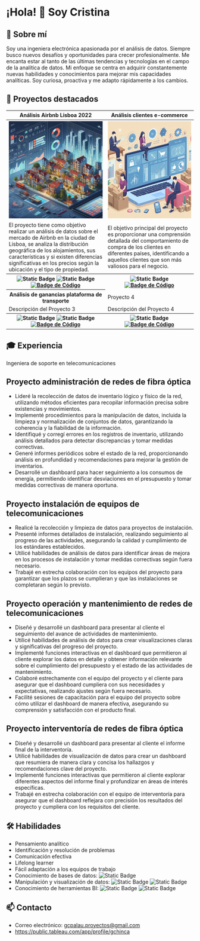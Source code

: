 # ¡Hola! 👋 Soy Cristina 

## 👩 Sobre mí

Soy una ingeniera electrónica apasionada por el análisis de datos. Siempre busco nuevos desafíos y oportunidades para crecer profesionalmente. Me encanta estar al tanto de las últimas tendencias y tecnologías en el campo de la analítica de datos. Mi enfoque se centra en adquirir constantemente nuevas habilidades y conocimientos para mejorar mis capacidades analíticas. Soy curiosa, proactiva y me adapto rápidamente a los cambios. 

## 🚀 Proyectos destacados

<table>
  <tr>
    <th style="text-align:center; font-weight:bold;">Análisis Airbnb Lisboa 2022</th>
    <th style="text-align:center; font-weight:bold;">Análisis clientes e-commerce</th>
  </tr>
  <tr>
    <th style="text-align:center;"><img src="portada p1.jpg" alt="Análisis Airbnb Lisboa 2022" style="width:300px;height:260px;"></th> 
    <th style="text-align:center;"><img src="portada p2.jpg" alt="Análisis clientes e-commerce" style="width:300px;height:260px;"></th>
     
  </tr>
  <tr>
    <td> El proyecto tiene como objetivo realizar un análisis de datos sobre el mercado de Airbnb en la ciudad de Lisboa, se analiza la distribución geográfica de los alojamientos, sus características y si existen diferencias significativas en los precios según la ubicación y el tipo de propiedad.</td>
    <td>El objetivo principal del proyecto es proporcionar una comprensión detallada del comportamiento de compra de los clientes en diferentes países, identificando a aquellos clientes que son más valiosos para el negocio.</td>
  </tr>
  <tr>
    <th style="text-align:center;">
      <img alt="Static Badge" src="https://img.shields.io/badge/Python-blue">
      <img alt="Static Badge" src="https://img.shields.io/badge/Tableau-blue">
      <a href="https://github.com/gchinca/Airbnb-Lisboa">
        <img src="https://img.shields.io/badge/CÓDIGO-Notebook-blue" alt="Badge de Código">
      </a>
</th>
  <th style="text-align:center;">
      <img alt="Static Badge" src="https://img.shields.io/badge/Python-blue">
      <a href="https://github.com/gchinca/Airbnb-Lisboa">
        <img src="https://img.shields.io/badge/CÓDIGO-Notebook-blue" alt="Badge de Código">
      </a>
</th>
  </tr>
  <tr>
    <th style="text-align:center; font-weight:bold;">Análisis de ganancias plataforma de transporte</th>
    <td>Proyecto 4</td>
  </tr>
  <tr>
    <td>Descripción del Proyecto 3</td>
    <td>Descripción del Proyecto 4</td>
  </tr>
  <tr>
    <tr>
    <th style="text-align:center;">
      <img alt="Static Badge" src="https://img.shields.io/badge/Python-blue">
      <img alt="Static Badge" src="https://img.shields.io/badge/SQL-black">
      <a href="#">
        <img src="https://img.shields.io/badge/CÓDIGO-Notebook-blue" alt="Badge de Código">
      </a>
</th>
  <th style="text-align:center;">
      <img alt="Static Badge" src="https://img.shields.io/badge/Python-blue">
      <a href="#">
        <img src="https://img.shields.io/badge/CÓDIGO-Notebook-blue" alt="Badge de Código">
      </a>
</th>
  </tr>
</table>

## 🎓 Experiencia
Ingeniera de soporte en telecomunicaciones
## Proyecto administración de redes de fibra óptica
- Lideré la recolección de datos de inventario lógico y físico de la red, utilizando métodos eficientes para recopilar información precisa sobre existencias y movimientos.
- Implementé procedimientos para la manipulación de datos, incluida la limpieza y normalización de conjuntos de datos, garantizando la coherencia y la fiabilidad de la información.
- Identifiqué y corregí errores en los registros de inventario, utilizando análisis detallados para detectar discrepancias y tomar medidas correctivas.
- Generé informes periódicos sobre el estado de la red, proporcionando análisis en profundidad y recomendaciones para mejorar la gestión de inventarios.
- Desarrollé un dashboard para hacer seguimiento a los consumos de energía, permitiendo identificar desviaciones en el presupuesto y tomar medidas correctivas de manera oportuna.
## Proyecto instalación de equipos de telecomunicaciones
- Realicé la recolección y limpieza de datos para proyectos de instalación.
- Presenté informes detallados de instalación, realizando seguimiento al progreso de las actividades, asegurando la calidad y cumplimiento de los estándares establecidos.
- Utilicé habilidades de análisis de datos para identificar áreas de mejora en los procesos de instalación y tomar medidas correctivas según fuera necesario.
- Trabajé en estrecha colaboración con los equipos del proyecto para garantizar que los plazos se cumplieran y que las instalaciones se completaran según lo previsto.
## Proyecto operación y mantenimiento de redes de telecomunicaciones
- Diseñé y desarrollé un dashboard para presentar al cliente el seguimiento del avance de actividades de mantenimiento.
- Utilicé habilidades de análisis de datos para crear visualizaciones claras y significativas del progreso del proyecto.
- Implementé funciones interactivas en el dashboard que permitieron al cliente explorar los datos en detalle y obtener información relevante sobre el cumplimiento del presupuesto y el estado de las actividades de mantenimiento.
- Colaboré estrechamente con el equipo del proyecto y el cliente para asegurar que el dashboard cumpliera con sus necesidades y expectativas, realizando ajustes según fuera necesario.
- Facilité sesiones de capacitación para el equipo del proyecto sobre cómo utilizar el dashboard de manera efectiva, asegurando su comprensión y satisfacción con el producto final.
## Proyecto interventoría de redes de fibra óptica
- Diseñé y desarrollé un dashboard para presentar al cliente el informe final de la interventoría.
- Utilicé habilidades de visualización de datos para crear un dashboard que resumiera de manera clara y concisa los hallazgos y recomendaciones clave del proyecto.
- Implementé funciones interactivas que permitieron al cliente explorar diferentes aspectos del informe final y profundizar en áreas de interés específicas.
- Trabajé en estrecha colaboración con el equipo de interventoría para asegurar que el dashboard reflejara con precisión los resultados del proyecto y cumpliera con los requisitos del cliente.
  

## 🛠️ Habilidades

- Pensamiento analítico
- Identificación y resolución de problemas
- Comunicación efectiva
- Lifelong learner
- Fácil adaptación a los equipos de trabajo
- Conocimiento de bases de datos: ![Static Badge](https://img.shields.io/badge/SQL-black)
- Manipulación y visualización de datos: ![Static Badge](https://img.shields.io/badge/Excel-dark%20green)  ![Static Badge](https://img.shields.io/badge/Python-blue)
- Conocimiento de herramientas BI: ![Static Badge](https://img.shields.io/badge/Power%20BI-yellow) ![Static Badge](https://img.shields.io/badge/Tableau-blue)



## 📫 Contacto

- Correo electrónico: gcpalau.proyectos@gmail.com
- https://public.tableau.com/app/profile/gchinca


